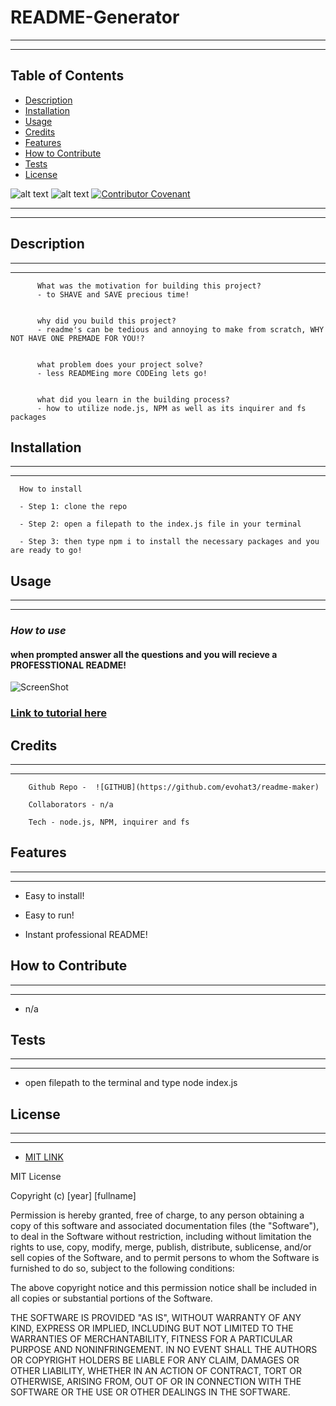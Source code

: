  
  # README-Generator
  ---
  ---
  ## Table of Contents 
      
  * [Description](#description)
  * [Installation](#installation)
  * [Usage](#usage)
  * [Credits](#credits)
  * [Features](#features)
  * [How to Contribute](#how-to-contribute)
  * [Tests](#tests)
  * [License](#license)
      
    

  ![alt text](https://img.shields.io/badge/Badge-MIT%20LICENSE-brightgreen)   ![alt text](https://img.shields.io/github/last-commit/evohat3/readme-maker/main)   [![Contributor Covenant](https://img.shields.io/badge/Contributor%20Covenant-2.1-4baaaa.svg)](code_of_conduct.md)



  ---
  ---
  ## Description
  ---
  ---
      
          What was the motivation for building this project?
          - to SHAVE and SAVE precious time!
      
      
          why did you build this project?
          - readme's can be tedious and annoying to make from scratch, WHY NOT HAVE ONE PREMADE FOR YOU!?
      
      
          what problem does your project solve?
          - less READMEing more CODEing lets go!
      
      
          what did you learn in the building process?
          - how to utilize node.js, NPM as well as its inquirer and fs packages
      

      
  ## Installation
  ---
  ---      
  
      How to install
  
      - Step 1: clone the repo 
      
      - Step 2: open a filepath to the index.js file in your terminal
      
      - Step 3: then type npm i to install the necessary packages and you are ready to go!
      
      

  ## Usage
  ---
  ---      
### *How to use*
#### when prompted answer all the questions and you will recieve a PROFESSTIONAL README!
      
![ScreenShot](https://i.imgur.com/OOdHyLv.jpg)

### [Link to tutorial here](https://drive.google.com/file/d/15OnCU800X_F6uZri6qGzwSg1jfbsQo9j/view) 



  ## Credits
  ---
  ---     
        Github Repo -  ![GITHUB](https://github.com/evohat3/readme-maker)

        Collaborators - n/a
      
        Tech - node.js, NPM, inquirer and fs

  ## Features
  ---
  ---
 * Easy to install!
  
 * Easy to run!
  
 * Instant professional README!

  ## How to Contribute
  ---
  ---     
 *  n/a     

  ## Tests
  ---
  ---
* open filepath to the terminal and type node index.js
   
  
## License 
  ---
  ---    

  *  [MIT LINK](https://choosealicense.com/licenses/mit/)

    
MIT License

Copyright (c) [year] [fullname]

Permission is hereby granted, free of charge, to any person obtaining a copy
of this software and associated documentation files (the "Software"), to deal
in the Software without restriction, including without limitation the rights
to use, copy, modify, merge, publish, distribute, sublicense, and/or sell
copies of the Software, and to permit persons to whom the Software is
furnished to do so, subject to the following conditions:

The above copyright notice and this permission notice shall be included in all
copies or substantial portions of the Software.

THE SOFTWARE IS PROVIDED "AS IS", WITHOUT WARRANTY OF ANY KIND, EXPRESS OR
IMPLIED, INCLUDING BUT NOT LIMITED TO THE WARRANTIES OF MERCHANTABILITY,
FITNESS FOR A PARTICULAR PURPOSE AND NONINFRINGEMENT. IN NO EVENT SHALL THE
AUTHORS OR COPYRIGHT HOLDERS BE LIABLE FOR ANY CLAIM, DAMAGES OR OTHER
LIABILITY, WHETHER IN AN ACTION OF CONTRACT, TORT OR OTHERWISE, ARISING FROM,
OUT OF OR IN CONNECTION WITH THE SOFTWARE OR THE USE OR OTHER DEALINGS IN THE
SOFTWARE.


